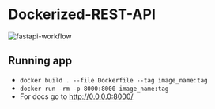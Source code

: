 # Dockerized-REST-API

![fastapi-workflow](https://github.com/Artuz37/Dockerized-REST-API/actions/workflows/docker-image.yml/badge.svg)

## Running app
 - ```docker build . --file Dockerfile --tag image_name:tag```
 - ```docker run -rm -p 8000:8000 image_name:tag```
 - For docs go to http://0.0.0.0:8000/

